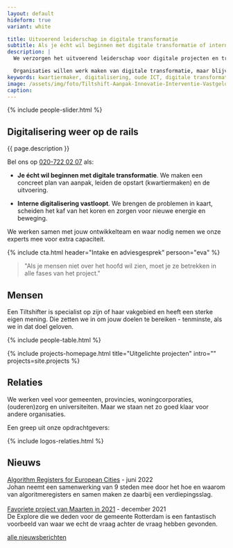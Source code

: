 ```yaml
---
layout: default
hideform: true
variant: white

title: Uitvoerend leiderschap in digitale transformatie
subtitle: Als je écht wil beginnen met digitale transformatie of interne digitalisering vast loopt
description: |
  We verzorgen het uitvoerend leiderschap voor digitale projecten en transformatieprogramma's, vanuit inhoudelijke expertise op het gebied van service design, software ontwikkeling en organisatieverandering.

  Organisaties willen werk maken van digitale transformatie, maar blijven hangen in strategische plannen en experimenten. Tiltshift maakt het écht. We lopen mee met de uitvoerenden en maken samen met hen stapsgewijs de benodigde verandering in proces en techniek. Zo zorgen we snel voor concrete resultaten én maken we innovatie pragmatisch.
keywords: kwartiermaker, digitalisering, oude ICT, digitale transformatie, probleemgedreven innovatie, software design thinking, human centered design, service design, lean startup, lean ux, agile development, xp, scrum, labs, apps, projecten, advies, consultancy, overheid, overheden, publieke sector, mens centraal, common ground, open source, creative commons, creative thinking, open collaboration
image: /assets/img/foto/Tiltshift-Aanpak-Innovatie-Interventie-Vastgelopen-digitaliserings-project.jpg
caption:
---
```


{% include people-slider.html %}

## Digitalisering weer op de rails

{{ page.description }}

Bel ons op <a href="tel:+31207220207">020-722 02 07</a> als:

- **Je écht wil beginnen met digitale transformatie**. We maken een concreet plan van aanpak, leiden de opstart (kwartiermaken) en de uitvoering.

- **Interne digitalisering vastloopt**. We brengen de problemen in kaart, scheiden het kaf van het koren en zorgen voor nieuwe energie en beweging.

We werken samen met jouw ontwikkelteam en waar nodig nemen we onze experts mee voor extra capaciteit.

{% include cta.html header="Intake en adviesgesprek" persoon="eva" %}

> "Als je mensen niet over het hoofd wil zien, moet je ze betrekken in alle fases van het project."

## Mensen

Een Tiltshifter is specialist op zijn of haar vakgebied en heeft een sterke eigen mening. Die zetten we in om jouw doelen te bereiken - tenminste, als we in dat doel geloven.

{% include people-table.html %}

<!-- <a href="/mensen/" class="link-centered">ontmoet het kernteam</a> -->

{% include projects-homepage.html title="Uitgelichte projecten" intro="" projects=site.projects %}

## Relaties

We werken veel voor gemeenten, provincies, woningcorporaties, (ouderen)zorg en universiteiten. Maar we staan net zo goed klaar voor andere organisaties.

Een greep uit onze opdrachtgevers:

{% include logos-relaties.html %}

## Nieuws

[Algorithm Registers for European Cities](/2022/07/06/Met-9-steden-werken-aan-Algorithm-Registers-for-European-Cities.html) - juni 2022<br>Johan neemt een samenwerking van 9 steden mee door het hoe en waarom van algoritmeregisters en samen maken ze daarbij een verdiepingsslag.
<br><br>
[Favoriete project van Maarten in 2021](/2021/12/30/favoriete-project-van-Maarten-in-2021.html) - december 2021<br>De Explore die we deden voor de gemeente Rotterdam is een fantastisch voorbeeld van waar we echt de vraag achter de vraag hebben gevonden.

<a href="/posts/" class="link-centered">alle nieuwsberichten</a>
